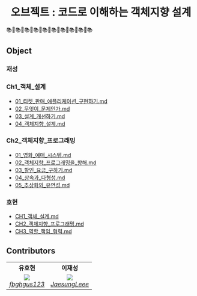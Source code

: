 <h1 align="center">오브젝트 : 코드로 이해하는 객체지향 설계</h1>
📚🚨📚🚨📚🚨📚🚨📚🚨📚🚨📚🚨📚🚨📚🚨📚




## Object
### 재성
### Ch1_객체_설계
- [01_티켓_판매_애플리케이션_구현하기.md](https://github.com/Mash-Up-Android/object-kotlin/tree/main/docs/Object/재성/Ch1_객체_설계/01_티켓_판매_애플리케이션_구현하기.md)
- [02_무엇이_문제인가.md](https://github.com/Mash-Up-Android/object-kotlin/tree/main/docs/Object/재성/Ch1_객체_설계/02_무엇이_문제인가.md)
- [03_설계_개선하기.md](https://github.com/Mash-Up-Android/object-kotlin/tree/main/docs/Object/재성/Ch1_객체_설계/03_설계_개선하기.md)
- [04_객체지향_설계.md](https://github.com/Mash-Up-Android/object-kotlin/tree/main/docs/Object/재성/Ch1_객체_설계/04_객체지향_설계.md)
### Ch2_객체지향_프로그래밍
- [01_영화_예매_시스템.md](https://github.com/Mash-Up-Android/object-kotlin/tree/main/docs/Object/재성/Ch2_객체지향_프로그래밍/01_영화_예매_시스템.md)
- [02_객체지향_프로그래밍을_향해.md](https://github.com/Mash-Up-Android/object-kotlin/tree/main/docs/Object/재성/Ch2_객체지향_프로그래밍/02_객체지향_프로그래밍을_향해.md)
- [03_할인_요금_구하기.md](https://github.com/Mash-Up-Android/object-kotlin/tree/main/docs/Object/재성/Ch2_객체지향_프로그래밍/03_할인_요금_구하기.md)
- [04_상속과_다형성.md](https://github.com/Mash-Up-Android/object-kotlin/tree/main/docs/Object/재성/Ch2_객체지향_프로그래밍/04_상속과_다형성.md)
- [05_추상화와_유연성.md](https://github.com/Mash-Up-Android/object-kotlin/tree/main/docs/Object/재성/Ch2_객체지향_프로그래밍/05_추상화와_유연성.md)
### 호현
- [CH1_객체_설계.md](https://github.com/Mash-Up-Android/object-kotlin/tree/main/docs/Object/호현/CH1_객체_설계.md)
- [CH2_객체지향_프로그래밍.md](https://github.com/Mash-Up-Android/object-kotlin/tree/main/docs/Object/호현/CH2_객체지향_프로그래밍.md)
- [CH3_역할_책임_협력.md](https://github.com/Mash-Up-Android/object-kotlin/tree/main/docs/Object/호현/CH3_역할_책임_협력.md)



## Contributors
<table>
    <tr align="center">
        <td><B>유호현<B></td>
        <td><B>이재성<B></td>
    </tr>
    <tr align="center">
        <td>
          <img src="https://github.com/fbghgus123.png?size=100">
            <br>
            <a href="https://github.com/fbghgus123"><I>fbghgus123</I></a>
        </td>
        <td>
            <img src="https://github.com/JaesungLeee.png?size=100">
            <br>
            <a href="https://github.com/JaesungLeee"><I>JaesungLeee</I></a>
        </td>
    </tr>
</table>
